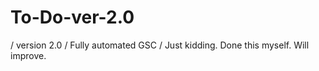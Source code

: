 # To-Do-ver-2.0
/ version 2.0 / 
Fully automated GSC / 
Just kidding. Done this myself. Will improve.
